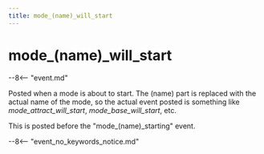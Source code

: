 ```yaml
---
title: mode_(name)_will_start
---
```


# mode_(name)\_will_start


--8<-- "event.md"

Posted when a mode is about to start. The (name) part is replaced with
the actual name of the mode, so the actual event posted is something
like *mode_attract_will_start*, *mode_base_will_start*, etc.

This is posted before the "mode_(name)\_starting" event.

--8<-- "event_no_keywords_notice.md"
